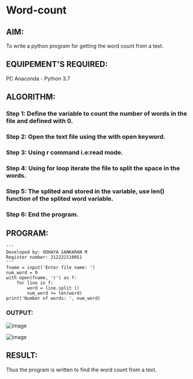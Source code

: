 # Word-count
## AIM:
To write a python program for getting the word count from a text.
## EQUIPEMENT'S REQUIRED: 
PC
Anaconda - Python 3.7
## ALGORITHM: 

### Step 1: Define the variable to count the number of words in the file and defined with 0.

### Step 2:  Open the text file using the with open keyword.
 
### Step 3: Using r command i.e:read mode.

### Step 4: Using for loop iterate the file to split the space in the words.

### Step 5: The splited and stored in the variable, use len() function of the splited word variable.

### Step 6: End the program.

## PROGRAM:
```
'''
Developed by: UDHAYA SANKARAN M
Register number: 212222110051
'''
fname = input('Enter file name: ')
num_word = 0
with open(fname, 'r') as f:
    for line in f:
        word = line.split ()
        num_word += len(word)
print('Number of words: ', num_word)

```
### OUTPUT:
![image](https://github.com/Udhayasankaran04/Word-count/assets/119393933/143c3ae5-8a47-41f7-b6db-bb206a9553cc)

![image](https://github.com/Udhayasankaran04/Word-count/assets/119393933/b3dbf776-df92-45d1-9867-524776bc7cf5)

## RESULT:
Thus the program is written to find the word count from a text.
